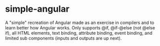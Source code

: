 # simple-angular

A "simple" recreation of Angular made as an exercise in compilers and to learn better how Angular works. 
Only supports @if, @if-@else (not @else if), all HTML elements, text binding, attribute binding, event binding, and limited sub components (inputs and outputs are up next). 

